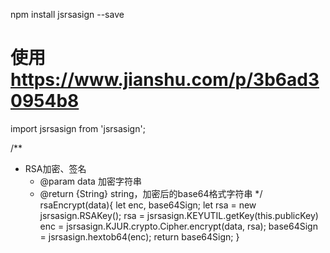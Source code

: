 npm install jsrsasign --save

# 使用<https://www.jianshu.com/p/3b6ad30954b8>

import jsrsasign from 'jsrsasign';

/**

* RSA加密、签名
   * @param data 加密字符串
   * @return {String} string，加密后的base64格式字符串
   */
rsaEncrypt(data){
  let enc, base64Sign;
  let rsa = new jsrsasign.RSAKey();
  rsa = jsrsasign.KEYUTIL.getKey(this.publicKey)
  enc = jsrsasign.KJUR.crypto.Cipher.encrypt(data, rsa);
  base64Sign = jsrsasign.hextob64(enc);
  return base64Sign;
}
